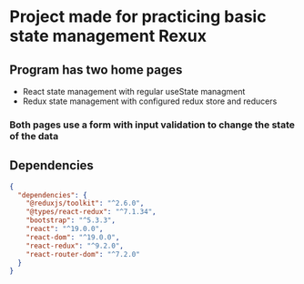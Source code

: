 # Project made for practicing basic state management Rexux
## Program has two home pages
- React state management with regular useState managment 
- Redux state management with configured redux store and reducers

### Both pages use a form with input validation to change the state of the data


## Dependencies 

```json
{
  "dependencies": {
    "@reduxjs/toolkit": "^2.6.0",
    "@types/react-redux": "^7.1.34",
    "bootstrap": "^5.3.3",
    "react": "^19.0.0",
    "react-dom": "^19.0.0",
    "react-redux": "^9.2.0",
    "react-router-dom": "^7.2.0"
  }
}
```